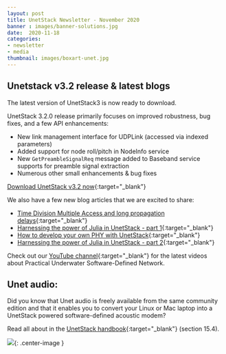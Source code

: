 ```yaml
---
layout: post
title: UnetStack Newsletter - November 2020
banner : images/banner-solutions.jpg
date:  2020-11-18
categories:
- newsletter
- media
thumbnail: images/boxart-unet.jpg
---
```

## Unetstack v3.2 release & latest blogs

The latest version of UnetStack3 is now ready to download.

UnetStack 3.2.0 release primarily focuses on improved robustness, bug fixes, and a few API enhancements:

- New link management interface for UDPLink (accessed via indexed parameters)
- Added support for node roll/pitch in NodeInfo service
- New `GetPreambleSignalReq` message added to Baseband service supports for preamble signal extraction
- Numerous other small enhancements & bug fixes

[Download UnetStack v3.2 now](https://unetstack.net/#downloads){:target="_blank"}

We also have a few new blog articles that we are excited to share:

- [Time Division Multiple Access and long propagation delays](https://blog.unetstack.net/whats-so-super-about-super-tdma){:target="_blank"}
- [Harnessing the power of Julia in UnetStack - part 1](https://blog.unetstack.net/harnessing-the-power-of-julia-in-unetstack){:target="_blank"}
- [How to develop your own PHY with UnetStack](https://blog.unetstack.net/custom-phy){:target="_blank"}
- [Harnessing the power of Julia in UnetStack - part 2](https://blog.unetstack.net/custom-phy-in-julia){:target="_blank"}

Check out our [YouTube channel](https://www.youtube.com/channel/UC5sm2Hjyz7BqufEQainQbtA){:target="_blank"} for the latest videos about Practical Underwater Software-Defined Network.

## Unet audio:

Did you know that Unet audio is freely available from the same community edition and that it enables you to convert your Linux or Mac laptop into a UnetStack powered software-defined acoustic modem? 

Read all about in the [UnetStack handbook](https://unetstack.net/handbook){:target="_blank"} (section 15.4).

![]({{site.baseurl}}/images/pulse-unetaudio01.jpg){: .center-image  }
